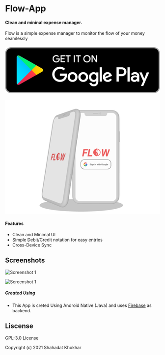 # Flow-App

#### Clean and mininal expense manager.

Flow is a simple expense manager to monitor the flow of your money seamlessly

#### [![Android ](https://raw.githubusercontent.com/Shahadatkhokhar/Flow-App/main/screenshots/BadgeAndroid.png)](https://play.google.com/store/apps/details?id=com.expense.flow])


![clay mockup](https://raw.githubusercontent.com/Shahadatkhokhar/Flow-App/main/screenshots/clay_mockup_home.png)

#### Features

- Clean and Minimal UI
- Simple Debit/Credit notation for easy entries
- Cross-Device Sync


## Screenshots 

  ![Screenshot 1](https://raw.githubusercontent.com/Shahadatkhokhar/Flow-App/main/screenshots/Screenshot_Flow_1)

  ![Screenshot 1](https://raw.githubusercontent.com/Shahadatkhokhar/Flow-App/main/screenshots/Screenshot_Flow_2)


##### Created Using

- This App is creted Using Android Native (Java) and uses [Firebase](https://firebase.google.com/) as backend.


## Liscense

GPL-3.0 License

Copyright (c) 2021 Shahadat Khokhar
